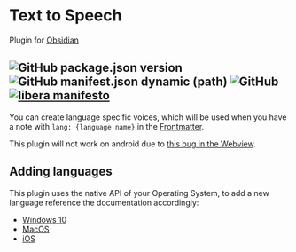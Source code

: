 # Text to Speech
Plugin for [Obsidian](https://obsidian.md)

![GitHub package.json version](https://img.shields.io/github/package-json/v/joethei/obsidian-tts)
![GitHub manifest.json dynamic (path)](https://img.shields.io/github/manifest-json/minAppVersion/joethei/obsidian-tts?label=lowest%20supported%20app%20version)
![GitHub](https://img.shields.io/github/license/joethei/obsidian-tts)
[![libera manifesto](https://img.shields.io/badge/libera-manifesto-lightgrey.svg)](https://liberamanifesto.com)
---

You can create language specific voices, which will be used when you have a note
with
```lang: {language name}```
in the [Frontmatter](https://help.obsidian.md/Advanced+topics/YAML+front+matter).


This plugin will not work on android due to [this bug in the Webview](https://bugs.chromium.org/p/chromium/issues/detail?id=487255).


## Adding languages
This plugin uses the native API of your Operating System,
to add a new language reference the documentation accordingly:
- [Windows 10](https://support.microsoft.com/en-us/topic/how-to-download-text-to-speech-languages-for-windows-10-d5a6b612-b3ae-423f-afa5-4f6caf1ec5d3)
- [MacOS](https://support.apple.com/guide/mac-help/change-the-system-language-mh26684/mac)
- [iOS](https://support.apple.com/guide/iphone/change-the-language-and-region-iphce20717a3/ios)
<!--- [Android](https://support.google.com/accessibility/android/answer/6006983?hl=en)-->
